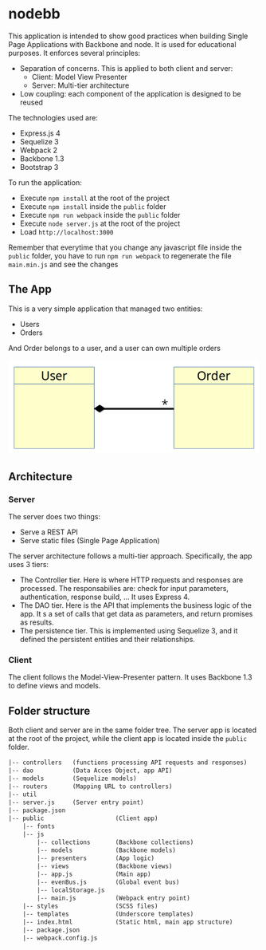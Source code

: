 # nodebb

This application is intended to show good practices when building Single Page Applications with Backbone and node. It is used for educational purposes. It enforces several principles:

* Separation of concerns. This is applied to both client and server:
  * Client: Model View Presenter
  * Server: Multi-tier architecture
* Low coupling: each component of the application is designed to be reused

The technologies used are:

* Express.js 4
* Sequelize 3
* Webpack 2
* Backbone 1.3
* Bootstrap 3

To run the application:

- Execute `npm install` at the root of the project
- Execute `npm install` inside the `public` folder
- Execute `npm run webpack` inside the `public` folder
- Execute `node server.js` at the root of the project
- Load `http://localhost:3000`

Remember that everytime that you change any javascript file inside the `public` folder, you have to run `npm run webpack` to regenerate the file `main.min.js` and see the changes

## The App

This is a very simple application that managed two entities:

* Users
* Orders

And Order belongs to a user, and a user can own multiple orders

![User Order relationship](https://raw.githubusercontent.com/neich/nodebb/master/images/user_order.png)

## Architecture

### Server

The server does two things:

* Serve a REST API
* Serve static files (Single Page Application)

The server architecture follows a multi-tier approach. Specifically, the app uses 3 tiers:

* The Controller tier. Here is where HTTP requests and responses are processed. The responsabilies are: check for input parameters, authentication, response build, ... It uses Express 4.
* The DAO tier. Here is the API that implements the business logic of the app. It s a set of calls that get data as parameters, and return promises as results.
* The persistence tier. This is implemented using Sequelize 3, and it defined the persistent entities and their relationships.

### Client

The client follows the Model-View-Presenter pattern. It uses Backbone 1.3 to define views and models.

## Folder structure

Both client and server are in the same folder tree. The server app is located at the root of the project, while the client app is located inside the `public` folder.

```
|-- controllers   (functions processing API requests and responses)
|-- dao           (Data Acces Object, app API)
|-- models        (Sequelize models)
|-- routers       (Mapping URL to controllers)
|-- util          
|-- server.js     (Server entry point)
|-- package.json
|-- public                    (Client app)
    |-- fonts
    |-- js
        |-- collections       (Backbone collections)
        |-- models            (Backbone models)
        |-- presenters        (App logic)
        |-- views             (Backbone views)
        |-- app.js            (Main app)
        |-- evenBus.js        (Global event bus)
        |-- localStorage.js   
        |-- main.js           (Webpack entry point)
    |-- styles                (SCSS files)
    |-- templates             (Underscore templates)
    |-- index.html            (Static html, main app structure)
    |-- package.json
    |-- webpack.config.js

```



